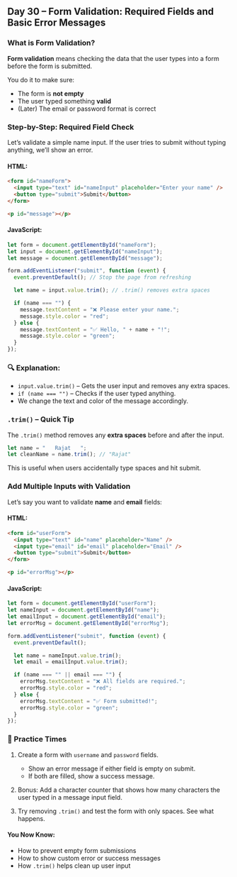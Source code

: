 <article class="day-block">

## Day 30 – Form Validation: Required Fields and Basic Error Messages

### What is Form Validation?

**Form validation** means checking the data that the user types into a form before the form is submitted.

You do it to make sure:

* The form is **not empty**
* The user typed something **valid**
* (Later) The email or password format is correct

### Step-by-Step: Required Field Check

Let’s validate a simple name input. If the user tries to submit without typing anything, we’ll show an error.

#### HTML:

```html
<form id="nameForm">
  <input type="text" id="nameInput" placeholder="Enter your name" />
  <button type="submit">Submit</button>
</form>

<p id="message"></p>
```

#### JavaScript:

```js
let form = document.getElementById("nameForm");
let input = document.getElementById("nameInput");
let message = document.getElementById("message");

form.addEventListener("submit", function (event) {
  event.preventDefault(); // Stop the page from refreshing

  let name = input.value.trim(); // .trim() removes extra spaces

  if (name === "") {
    message.textContent = "❌ Please enter your name.";
    message.style.color = "red";
  } else {
    message.textContent = "✅ Hello, " + name + "!";
    message.style.color = "green";
  }
});
```

### 🔍 Explanation:

* `input.value.trim()` – Gets the user input and removes any extra spaces.
* `if (name === "")` – Checks if the user typed anything.
* We change the text and color of the message accordingly.

### `.trim()` – Quick Tip

The `.trim()` method removes any **extra spaces** before and after the input.

```js
let name = "   Rajat   ";
let cleanName = name.trim(); // "Rajat"
```

This is useful when users accidentally type spaces and hit submit.

### Add Multiple Inputs with Validation

Let’s say you want to validate **name** and **email** fields:

#### HTML:

```html
<form id="userForm">
  <input type="text" id="name" placeholder="Name" />
  <input type="email" id="email" placeholder="Email" />
  <button type="submit">Submit</button>
</form>

<p id="errorMsg"></p>
```

#### JavaScript:

```js
let form = document.getElementById("userForm");
let nameInput = document.getElementById("name");
let emailInput = document.getElementById("email");
let errorMsg = document.getElementById("errorMsg");

form.addEventListener("submit", function (event) {
  event.preventDefault();

  let name = nameInput.value.trim();
  let email = emailInput.value.trim();

  if (name === "" || email === "") {
    errorMsg.textContent = "❌ All fields are required.";
    errorMsg.style.color = "red";
  } else {
    errorMsg.textContent = "✅ Form submitted!";
    errorMsg.style.color = "green";
  }
});
```

<div class="practice">

### 🔸 Practice Times

1. Create a form with `username` and `password` fields.

   * Show an error message if either field is empty on submit.
   * If both are filled, show a success message.
2. Bonus: Add a character counter that shows how many characters the user typed in a message input field.
3. Try removing `.trim()` and test the form with only spaces. See what happens.

</div>

#### You Now Know:

* How to prevent empty form submissions
* How to show custom error or success messages
* How `.trim()` helps clean up user input


</article>
